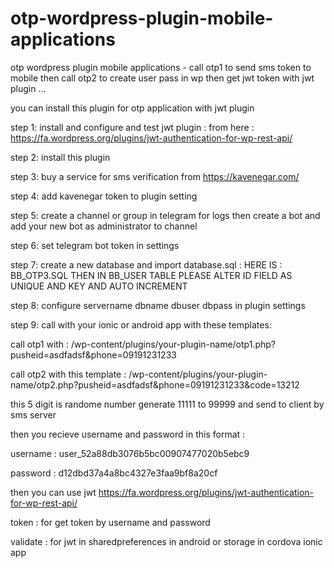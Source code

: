 # otp-wordpress-plugin-mobile-applications


otp wordpress plugin mobile applications - call otp1 to send sms token to mobile then call otp2 to create user pass in wp then get jwt token with jwt plugin ...


you can install this plugin for otp application with jwt plugin 

step 1: install and configure and test jwt plugin : from here : https://fa.wordpress.org/plugins/jwt-authentication-for-wp-rest-api/

step 2: install this plugin

step 3: buy a service for sms verification from https://kavenegar.com/

step 4: add kavenegar token to plugin setting

step 5: create a channel or group in telegram for logs then create a bot and add your new bot as administrator to channel

step 6: set telegram bot token in settings

step 7: create a new database and import database.sql : HERE IS : BB_OTP3.SQL THEN IN BB_USER TABLE PLEASE ALTER ID FIELD AS UNIQUE AND KEY AND AUTO INCREMENT

step 8: configure servername dbname dbuser dbpass in plugin settings

step 9: call with your ionic or android app with these templates: 

  call otp1 with : /wp-content/plugins/your-plugin-name/otp1.php?pusheid=asdfadsf&phone=09191231233
  
  call otp2 with this template : /wp-content/plugins/your-plugin-name/otp2.php?pusheid=asdfadsf&phone=09191231233&code=13212
  
  this 5 digit is randome number generate 11111 to 99999 and send to client by sms server
  
  then you recieve username and password in this format : 
  
  username : user_52a88db3076b5bc00907477020b5ebc9
  
  password : d12dbd37a4a8bc4327e3faa9bf8a20cf
  
  then you can use jwt https://fa.wordpress.org/plugins/jwt-authentication-for-wp-rest-api/
  
  
  token : for get token by username and password
  
  validate : for jwt in sharedpreferences in android or storage in cordova ionic app

